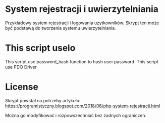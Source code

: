 # System rejestracji i uwierzytelniania
Przykładowy system rejestracji i logowania użytkowników.
Skrypt ten może być podstawą do tworzenia systemu uwierzytelniania.

# This script uselo
This script use password_hash function to hash user password.
This script use PDO Driver

# License
Skrypt powstał na potrzeby artykułu: https://programistyczny.blogspot.com/2018/06/php-system-rejestracji.html

Można go modyfikować i rozpowszechniać bez żadnych ograniczeń.
